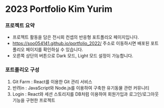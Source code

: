 # 2023 Portfolio Kim Yurim

### 프로젝트 요약

- 프로젝트 활동을 담은 전시회 컨셉의 반응형 포트폴리오 페이지입니다.
- https://soo054141.github.io/portfolio_2022/ 주소로 이동하시면 배포된 포트폴리오 페이지를 확인하실 수 있습니다.
- 오른쪽 상단의 버튼으로 Dark 모드, Light 모드 설정이 가능합니다.

### 포트폴리오 구성

1. Git Farm : React를 이용한 Git 관리 서비스
2. 반려in : JavaScript와 Node.js를 이용하여 구축한 유기동물 관련 커뮤니티
3. Login : React와 세션 스토리지를 DB처럼 이용하여 회원가입과 로그인/로그아웃 기능을 구현한 프로젝트
